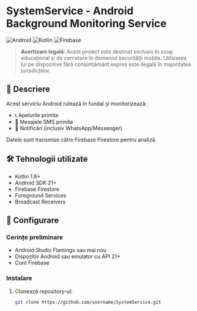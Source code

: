 # SystemService - Android Background Monitoring Service

![Android](https://img.shields.io/badge/Android-3DDC84?style=for-the-badge&logo=android&logoColor=white)
![Kotlin](https://img.shields.io/badge/Kotlin-0095D5?style=for-the-badge&logo=kotlin&logoColor=white)
![Firebase](https://img.shields.io/badge/Firebase-FFCA28?style=for-the-badge&logo=firebase&logoColor=black)

> **Avertizare legală**: Acest proiect este destinat exclusiv în scop educațional și de cercetare în domeniul securității mobile. Utilizarea lui pe dispozitive fără consimțământ expres este ilegală în majoritatea jurisdicțiilor.

## 📌 Descriere

Acest serviciu Android rulează în fundal și monitorizează:
- 📞 Apelurile primite
- 📩 Mesajele SMS primite
- 🔔 Notificări (inclusiv WhatsApp/Messenger)

Datele sunt transmise către Firebase Firestore pentru analiză.

## 🛠 Tehnologii utilizate

- Kotlin 1.8+
- Android SDK 21+
- Firebase Firestore
- Foreground Services
- Broadcast Receivers

## 🔧 Configurare

### Cerințe preliminare
- Android Studio Flamingo sau mai nou
- Dispozitiv Android sau emulator cu API 21+
- Cont Firebase

### Instalare
1. Clonează repository-ul:
   ```bash
   git clone https://github.com/username/SystemService.git